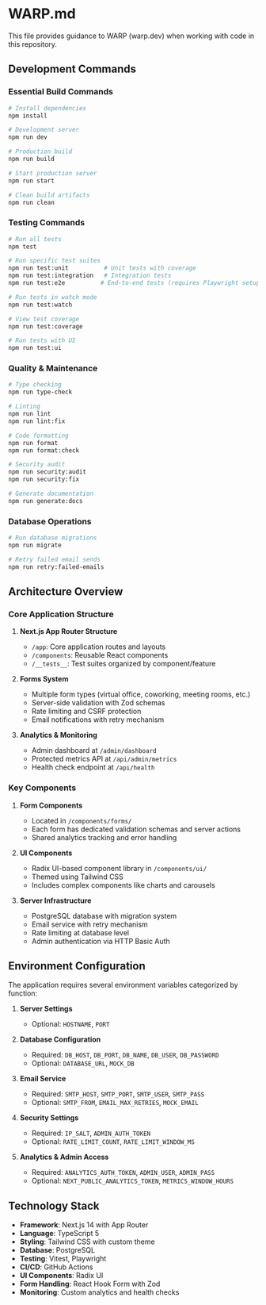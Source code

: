 # WARP.md

This file provides guidance to WARP (warp.dev) when working with code in this repository.

## Development Commands

### Essential Build Commands

```bash
# Install dependencies
npm install

# Development server
npm run dev

# Production build
npm run build

# Start production server
npm run start

# Clean build artifacts
npm run clean
```

### Testing Commands

```bash
# Run all tests
npm test

# Run specific test suites
npm run test:unit          # Unit tests with coverage
npm run test:integration   # Integration tests
npm run test:e2e          # End-to-end tests (requires Playwright setup)

# Run tests in watch mode
npm run test:watch

# View test coverage
npm run test:coverage

# Run tests with UI
npm run test:ui
```

### Quality & Maintenance

```bash
# Type checking
npm run type-check

# Linting
npm run lint
npm run lint:fix

# Code formatting
npm run format
npm run format:check

# Security audit
npm run security:audit
npm run security:fix

# Generate documentation
npm run generate:docs
```

### Database Operations

```bash
# Run database migrations
npm run migrate

# Retry failed email sends
npm run retry:failed-emails
```

## Architecture Overview

### Core Application Structure

1. **Next.js App Router Structure**
   - `/app`: Core application routes and layouts
   - `/components`: Reusable React components
   - `/__tests__`: Test suites organized by component/feature

2. **Forms System**
   - Multiple form types (virtual office, coworking, meeting rooms, etc.)
   - Server-side validation with Zod schemas
   - Rate limiting and CSRF protection
   - Email notifications with retry mechanism

3. **Analytics & Monitoring**
   - Admin dashboard at `/admin/dashboard`
   - Protected metrics API at `/api/admin/metrics`
   - Health check endpoint at `/api/health`

### Key Components

1. **Form Components**
   - Located in `/components/forms/`
   - Each form has dedicated validation schemas and server actions
   - Shared analytics tracking and error handling

2. **UI Components**
   - Radix UI-based component library in `/components/ui/`
   - Themed using Tailwind CSS
   - Includes complex components like charts and carousels

3. **Server Infrastructure**
   - PostgreSQL database with migration system
   - Email service with retry mechanism
   - Rate limiting at database level
   - Admin authentication via HTTP Basic Auth

## Environment Configuration

The application requires several environment variables categorized by function:

1. **Server Settings**
   - Optional: `HOSTNAME`, `PORT`

2. **Database Configuration**
   - Required: `DB_HOST`, `DB_PORT`, `DB_NAME`, `DB_USER`, `DB_PASSWORD`
   - Optional: `DATABASE_URL`, `MOCK_DB`

3. **Email Service**
   - Required: `SMTP_HOST`, `SMTP_PORT`, `SMTP_USER`, `SMTP_PASS`
   - Optional: `SMTP_FROM`, `EMAIL_MAX_RETRIES`, `MOCK_EMAIL`

4. **Security Settings**
   - Required: `IP_SALT`, `ADMIN_AUTH_TOKEN`
   - Optional: `RATE_LIMIT_COUNT`, `RATE_LIMIT_WINDOW_MS`

5. **Analytics & Admin Access**
   - Required: `ANALYTICS_AUTH_TOKEN`, `ADMIN_USER`, `ADMIN_PASS`
   - Optional: `NEXT_PUBLIC_ANALYTICS_TOKEN`, `METRICS_WINDOW_HOURS`

## Technology Stack

- **Framework**: Next.js 14 with App Router
- **Language**: TypeScript 5
- **Styling**: Tailwind CSS with custom theme
- **Database**: PostgreSQL
- **Testing**: Vitest, Playwright
- **CI/CD**: GitHub Actions
- **UI Components**: Radix UI
- **Form Handling**: React Hook Form with Zod
- **Monitoring**: Custom analytics and health checks
